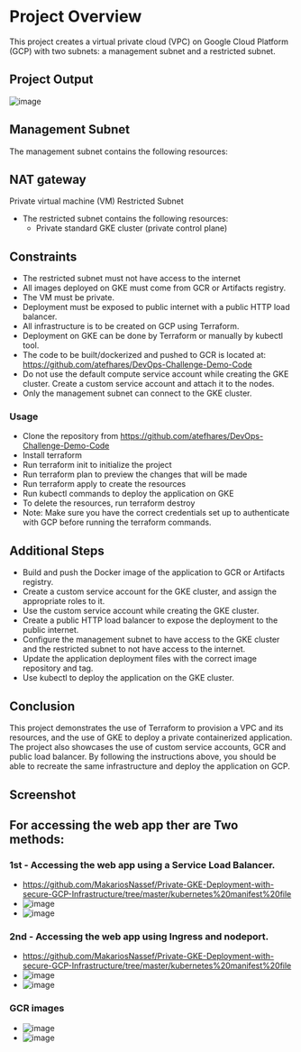 # Project Overview
This project creates a virtual private cloud (VPC) on Google Cloud Platform (GCP) with two subnets: a management subnet and a restricted subnet.

## Project Output
![image](https://user-images.githubusercontent.com/28235504/214977647-36374783-34ad-486c-9abf-4bcd3a143e10.png)


## Management Subnet
The management subnet contains the following resources:

## NAT gateway
Private virtual machine (VM)
Restricted Subnet
  - The restricted subnet contains the following resources:
      - Private standard GKE cluster (private control plane)

## Constraints
  - The restricted subnet must not have access to the internet
  - All images deployed on GKE must come from GCR or Artifacts registry.
  - The VM must be private.
  - Deployment must be exposed to public internet with a public HTTP load balancer.
  - All infrastructure is to be created on GCP using Terraform.
  - Deployment on GKE can be done by Terraform or manually by kubectl tool.
  - The code to be built/dockerized and pushed to GCR is located at: https://github.com/atefhares/DevOps-Challenge-Demo-Code
  - Do not use the default compute service account while creating the GKE cluster. Create a custom service account and attach it to the nodes.
  - Only the management subnet can connect to the GKE cluster.

### Usage
  - Clone the repository from https://github.com/atefhares/DevOps-Challenge-Demo-Code
  - Install terraform
  - Run terraform init to initialize the project
  - Run terraform plan to preview the changes that will be made
  - Run terraform apply to create the resources
  - Run kubectl commands to deploy the application on GKE
  - To delete the resources, run terraform destroy
  - Note: Make sure you have the correct credentials set up to authenticate with GCP before running the terraform commands.
   
## Additional Steps
  - Build and push the Docker image of the application to GCR or Artifacts registry.
  - Create a custom service account for the GKE cluster, and assign the appropriate roles to it.
  - Use the custom service account while creating the GKE cluster.
  - Create a public HTTP load balancer to expose the deployment to the public internet.
  - Configure the management subnet to have access to the GKE cluster and the restricted subnet to not have access to the internet.
  - Update the application deployment files with the correct image repository and tag.
  - Use kubectl to deploy the application on the GKE cluster.

## Conclusion
This project demonstrates the use of Terraform to provision a VPC and its resources, and the use of GKE to deploy a private containerized application. The project also showcases the use of custom service accounts, GCR and public load balancer. By following the instructions above, you should be able to recreate the same infrastructure and deploy the application on GCP.

## Screenshot
## For accessing the web app ther are Two methods:
### 1st - Accessing the web app using a Service Load Balancer.
  - https://github.com/MakariosNassef/Private-GKE-Deployment-with-secure-GCP-Infrastructure/tree/master/kubernetes%20manifest%20file
  - ![image](https://user-images.githubusercontent.com/28235504/214978763-7bd82392-a039-494e-aae3-233822bbb44a.png)
  - ![image](https://user-images.githubusercontent.com/28235504/214978826-e79fceb1-a2e1-48d8-bc2b-077f3ec7b4bf.png)

### 2nd - Accessing the web app using Ingress and nodeport.
  - https://github.com/MakariosNassef/Private-GKE-Deployment-with-secure-GCP-Infrastructure/tree/master/kubernetes%20manifest%20file
  - ![image](https://user-images.githubusercontent.com/28235504/214979294-11aad083-dbde-4f32-8ef9-d2240e6e22b3.png)
  - ![image](https://user-images.githubusercontent.com/28235504/214979369-7ad05ad0-c622-4df9-a374-f2aa1417f8ee.png)

### GCR images
  - ![image](https://user-images.githubusercontent.com/28235504/214979462-bab61f6b-d28e-4c3a-9c9b-aa54b8ce30f9.png)
  - ![image](https://user-images.githubusercontent.com/28235504/214979520-e0b035c4-cbdd-4178-9381-c6b838e2c1f7.png)




 

